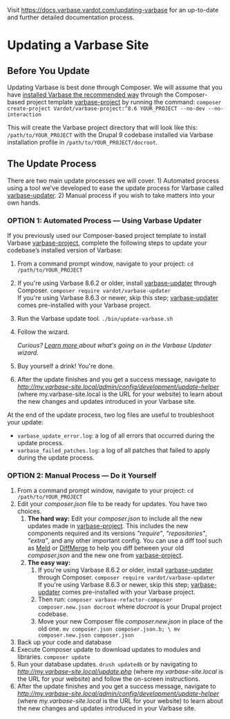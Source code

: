 Visit https://docs.varbase.vardot.com/updating-varbase for an up-to-date and
 further detailed documentation process.

# Updating a Varbase Site

## Before You Update

Updating Varbase is best done through Composer. We will assume that you have
 [installed Varbase the recommended way](../getting-started/installing-varbase.md) through the Composer-based project template [varbase-project](https://github.com/Vardot/varbase-project) by running the command: `composer create-project Vardot/varbase-project:^8.6 YOUR_PROJECT --no-dev --no-interaction`

This will create the Varbase project directory that will look like this:
 `/path/to/YOUR_PROJECT` with the Drupal 9 codebase installed via Varbase
 installation profile in `/path/to/YOUR_PROJECT/docroot`.


## The Update Process

There are two main update processes we will cover. 1\) Automated process
 using a tool we've developed to ease the update process for Varbase called
 [varbase-updater](https://github.com/Vardot/varbase-updater). 2\) Manual
 process if you wish to take matters into your own hands.

### OPTION 1: Automated Process — Using Varbase Updater

If you previously used our Composer-based project template to install
 Varbase [varbase-project](https://github.com/Vardot/varbase-project), 
complete the following steps to update your codebase’s installed version
 of Varbase:

1. From a command prompt window, navigate to your project:
 `cd /path/to/YOUR_PROJECT`  
2. If you're using Varbase 8.6.2 or older, install
 [varbase-updater](https://github.com/Vardot/varbase-updater) through
 Composer. `composer require vardot/varbase-updater`   
 If you're using Varbase 8.6.3 or newer, skip this step;
 [varbase-updater](https://github.com/Vardot/varbase-updater)
 comes pre-installed with your Varbase project. 
3. Run the Varbase update tool. `./bin/update-varbase.sh`  
4. Follow the wizard. 

   _Curious?_ [_Learn more_ ](understanding-varbase-updater-package.md)_about what's going on in the Varbase Updater wizard._

5. Buy yourself a drink! You're done. 
6. After the update finishes and you get a success message, navigate to
 _http://my.varbase-site.local/admin/config/development/update-helper_
 \(where my.varbase-site.local is the URL for your website\) to learn about
 the new changes and updates introduced in your Varbase site.


At the end of the update process, two log files are useful to troubleshoot
 your update:

* `varbase_update_error.log`: a log of all errors that occurred during the
 update process.
* `varbase_failed_patches.log`: a log of all patches that failed to apply
 during the update process.



### OPTION 2: Manual Process — Do it Yourself

1. From a command prompt window, navigate to your project:
  `cd /path/to/YOUR_PROJECT`  
2. Edit your _composer.json_ file to be ready for updates. You have two choices.
   1. **The hard way:** Edit your _composer.json_ to include
 all the new updates made in
 [varbase-project](https://github.com/Vardot/varbase-project/blob/8.7.x/composer.json).
 This includes the new components required and its versions
 _"require"_, _"repositories"_, _"extra"_, and any other important config.
 You can use a diff tool such as [Meld](http://meldmerge.org/) or
 [DiffMerge](https://sourcegear.com/diffmerge/) to help you diff between
 your old _composer.json_ and the new one from
 [varbase-project](https://github.com/Vardot/varbase-project/blob/8.7.x/composer.json). 
   2. **The easy way:** 
      1. If you're using Varbase 8.6.2 or older, install
 [varbase-updater](https://github.com/Vardot/varbase-updater) through Composer.
 `composer require vardot/varbase-updater`  
 If you're using Varbase 8.6.3 or newer, skip this step;
 [varbase-updater](https://github.com/Vardot/varbase-updater)
 comes pre-installed with your Varbase project. 
      2. Then run:
 `composer varbase-refactor-composer composer.new.json docroot`
  where _docroot_ is your Drupal project codebase. 
      3. Move your new Composer file _composer.new.json_ in place of
 the old one. `mv composer.json composer.json.b; \ mv composer.new.json composer.json` 
3. Back up your code and database 
4. Execute Composer update to download updates to modules and libraries.
 `composer update`  
5. Run your database updates. `drush updatedb`  or by navigating
 to _http://my.varbase-site.local/update.php_ 
\(where _my.varbase-site.local_ is the URL for your website\) and
 follow the on-screen instructions. 
6. After the update finishes and you get a success message, navigate
 to _http://my.varbase-site.local/admin/config/development/update-helper_ 
\(where _my.varbase-site.local_ is the URL for your website\) to learn
 about the new changes and updates introduced in your Varbase site.

